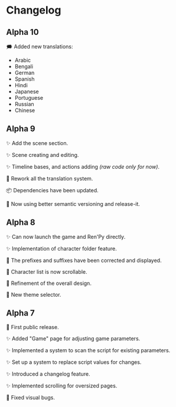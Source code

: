 # Changelog

## Alpha 10

🗯️ Added new translations:

- Arabic
- Bengali
- German
- Spanish
- Hindi
- Japanese
- Portuguese
- Russian
- Chinese

## Alpha 9

✨ Add the scene section.

✨ Scene creating and editing.

✨ Timeline bases, and actions adding _(raw code only for now)_.

🔧 Rework all the translation system.

📦 Dependencies have been updated.

🚀 Now using better semantic versioning and release-it.

## Alpha 8

✨ Can now launch the game and Ren'Py directly.

✨ Implementation of character folder feature.

🔧 The prefixes and suffixes have been corrected and displayed.

🔧 Character list is now scrollable.

🎨 Refinement of the overall design.

🎨 New theme selector.

## Alpha 7

🎉 First public release.

✨ Added "Game" page for adjusting game parameters.

✨ Implemented a system to scan the script for existing parameters.

✨ Set up a system to replace script values for changes.

✨ Introduced a changelog feature.

✨ Implemented scrolling for oversized pages.

🐛 Fixed visual bugs.